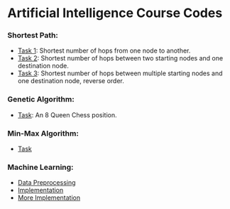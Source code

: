 # Artificial Intelligence Course Codes

### Shortest Path:
- [Task 1](https://github.com/ExGranite/ai-course-codes/blob/main/1/Task1.py): Shortest number of hops from one node to another.
- [Task 2](https://github.com/ExGranite/ai-course-codes/blob/main/1/Task2.py): Shortest number of hops between two starting nodes and one destination node.
- [Task 3](https://github.com/ExGranite/ai-course-codes/blob/main/1/Task3.py): Shortest number of hops between multiple starting nodes and one destination node, reverse order.

### Genetic Algorithm:
- [Task](https://github.com/ExGranite/ai-course-codes/blob/main/2/Genetic%20Algorithm.ipynb): An 8 Queen Chess position.

### Min-Max Algorithm:
- [Task](https://github.com/ExGranite/ai-course-codes/blob/main/3/Lab03.ipynb)

### Machine Learning:
- [Data Preprocessing](https://github.com/ExGranite/ai-course-codes/blob/main/ML/L5.ipynb)
- [Implementation](https://github.com/ExGranite/ai-course-codes/blob/main/ML/L7.ipynb)
- [More Implementation](https://github.com/ExGranite/ai-course-codes/blob/main/ML/L8.ipynb)